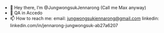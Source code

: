 - 👋 Hey there, I’m @JungwongsukJennarong (Call me Max anyway)
- 🌱 QA in Accedo
- 📫 How to reach me: 
email: jungwongsukjennarong@gmail.com
linkedin: linkedin.com/in/jennarong-jungwongsuk-ab27a6207

<!---
JungwongsukJennarong/JungwongsukJennarong is a ✨ special ✨ repository because its `README.md` (this file) appears on your GitHub profile.
You can click the Preview link to take a look at your changes.
--->
